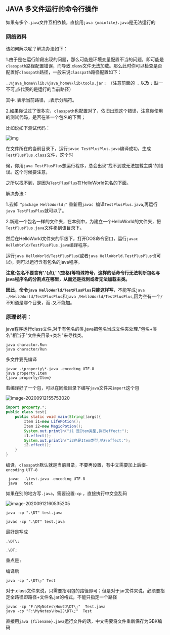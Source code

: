 ## JAVA 多文件运行的命令行操作



如果有多个`.java`文件互相依赖，直接用`java {mainfile}.java`是无法运行的

### 网络资料

该如何解决呢？解决办法如下：

1.由于是在运行阶段出现的问题，那么可能是环境变量配置不当的问题，即可能是`classpath`路径配置错误，而导致.class文件无法加载。那么此时你可以检查是否配置好`classpath`路径，一般来说`classpath`路径配置如下：

`.;%java_home%\lib;%java_home%\lib\tools.jar；` （注意前面的` .` 以及 `;` 缺一不可,点代表的是运行的当前路径）

其中`.`表示当前路径，`;`表示分隔符。



2.如果你试过了很多次，`classpath`也配置对了，依旧出现这个错误，注意你使用的测试代码，是否在某一个包名的下面；

比如说如下测试代码：

![img](assets/caef76094b36acaf266cc2c071d98d1001e99c79.png)

在文件所在的当前目录下，运行`javac TestPlusPlus.java`编译成功，生成`TestPlusPlus.class`文件，这个时

候，你用`java TestPlusPlus`想运行程序，总会出现”找不到或无法加载主类“的错误。这个时候要注意，

之所以找不到，是因为`TestPlusPlus`在HelloWorld包名的下面。

解决办法：

1.去掉` ”package HelloWorld;“` 重新用`javac `编译`TestPlusPlus.java`,再运行`java TestPlusPlus`就可以了。

2.新建一个包名一样的文件夹，在本例中，为建立一个HelloWorld的文件夹，把`TestPlusPlus.java`文件移到该目录下。

然后在HelloWorld文件夹的平级下，打开DOS命令窗口，运行`javac HelloWorld/TestPlusPlus.java`编译程序，

运行`java HelloWorld/TestPlusPlus`(或者`java HelloWorld.TestPlusPlus`也可以)，则可以运行含有包名的java程序。



**注意:包名不要含有'.'(点),' '(空格)等特殊符号，这样的话命令行无法判断包名与java程序名的分割点在哪里，从而还是找到或者无法加载主类。**

**因此，命令`java HelloWorld/TestPlusPlus`只能这样写**，不能写成``java ./HelloWorld/TestPlusPlus``和`java /HelloWorld/TestPlusPlus`,因为空有一个`/`不知道是哪个目录，而`.`又不能加。

### 原理说明：

java程序运行class文件,对于有包名的类,java把包名当成文件夹处理."包名+类名"相当于"文件夹目录+类名"来寻找类。

```shell
java charactor.Run
java charactor/Run
```

多文件要先编译

```shell
javac .\property\*.java -encoding UTF-8
java property.Item
{java property/Item}
```

若编译好了一个包，可以在同级目录下编写`java`文件来`import`这个包

![image-20200912155753020](assets/image-20200912155753020.png)

```java
import property.*;
public class test{
    public static void main(String[]args){
        Item i1=new LifePotion();
        Item i2=new MagicPotion();
        System.out.println("i1 是Item类型,执行effect:");
        i1.effect();
        System.out.println("i2也是Item类型,执行effect:");
        i2.effect();
    }
}
```

编译，`classpath`默认就是当前目录，不要再设置，有中文需要加上后缀`-encoding UTF-8`

```shell
 javac  .\test.java -encoding UTF-8
 java   test
```

如果在别的地方写`.java`，需要设置`-cp` ，直接执行中文会乱码

![image-20200912160535205](assets/image-20200912160535205.png)

```shell
java -cp ".\DT" test.java
```

```shell
javac -cp ".\DT" test.java
```

最好是写成

`.\DT\;`

`.\DT;`

重点是`;`

编译后

```shell
java -cp ".\DT\;" Test
```

对于.class文件来说，只需要指明包的路径即可；但是对于jar文件来说，必须要指定全路径即路径+文件名.jar的格式，不能只指定一个路径

```shell
javac -cp "F:\MyNotes\How2J\DT\;"  Test.java
java -cp "F:\MyNotes\How2J\DT\;"  Test
```

直接用`java {filename}.java`运行文件的话，中文需要将文件重新保存为GBK编码